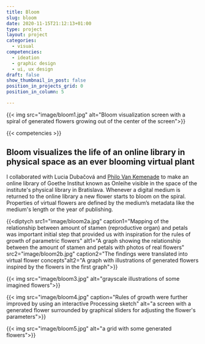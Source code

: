 ```yaml
---
title: Bloom
slug: bloom
date: 2020-11-15T21:12:13+01:00
type: project
layout: project
categories:
  - visual
competencies:
  - ideation
  - graphic design
  - ui, ux design
draft: false
show_thumbnail_in_post: false
position_in_projects_grid: 0
position_in_column: 5

---
```


{{< img src="image/bloom1.jpg" alt="Bloom visualization screen with a spiral of generated flowers growing out of the center of the screen">}}

{{< competencies >}}

## Bloom visualizes the life of an online library in physical space as an ever blooming virtual plant

I collaborated with Lucia Dubačová and [Philo Van Kemenade](https://phivk.com/) to make an online library of Goethe Institut known as Onleihe visible in the space of the institute's physical library in Bratislava. Whenever a digital medium is returned to the online library a new flower starts to bloom on the spiral. Properties of virtual flowers are defined by the medium’s metadata like the medium's length or the year of publishing.

{{<diptych src1="image/bloom2a.jpg" caption1="Mapping of the relationship between amount of stamen (reproductive organ) and petals was important initial step that provided us with inspiration for the rules of growth of parametric flowers" alt1="A graph showing the relationship between the amount of stamen and petals with photos of real flowers" src2="image/bloom2b.jpg" caption2="The findings were translated into virtual flower concepts"alt2="A graph with illustrations of generated flowers inspired by the flowers in the first graph">}}

{{< img src="image/bloom3.jpg" alt="grayscale illustrations of some imagined flowers">}}

{{< img src="image/bloom4.jpg" caption="Rules of growth were further improved by using an interactive Processing sketch" alt="a screen with a generated flower surrounded by graphical sliders for adjusting the flower's parameters">}}

{{< img src="image/bloom5.jpg" alt="a grid with some generated flowers">}}
